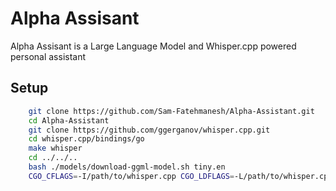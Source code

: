 # Alpha Assisant

Alpha Assisant is a Large Language Model and Whisper.cpp powered personal assistant

## Setup
```bash
    git clone https://github.com/Sam-Fatehmanesh/Alpha-Assistant.git
    cd Alpha-Assistant
    git clone https://github.com/ggerganov/whisper.cpp.git
    cd whisper.cpp/bindings/go
    make whisper
    cd ../../..
    bash ./models/download-ggml-model.sh tiny.en
    CGO_CFLAGS=-I/path/to/whisper.cpp CGO_LDFLAGS=-L/path/to/whisper.cpp go build -o alpha
```